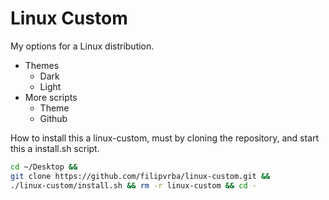 # Linux Custom
My options for a Linux distribution.

- Themes
    - Dark
    - Light
- More scripts
    - Theme
    - Github

How to install this a linux-custom, must by cloning the repository, and start this a install.sh script.
```bash
cd ~/Desktop &&
git clone https://github.com/filipvrba/linux-custom.git &&
./linux-custom/install.sh && rm -r linux-custom && cd -
```